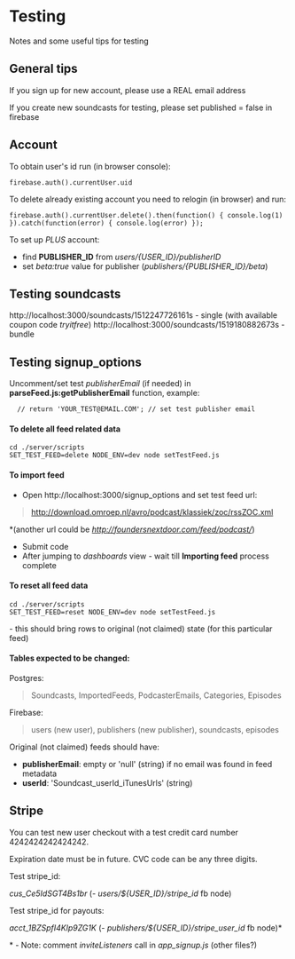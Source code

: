 # Testing

Notes and some useful tips for testing

## General tips

If you sign up for new account, please use a REAL email address

If you create new soundcasts for testing, please set published = false in firebase

## Account

To obtain user's id run (in browser console):
```
firebase.auth().currentUser.uid
```

To delete already existing account you need to relogin (in browser) and run:
```
firebase.auth().currentUser.delete().then(function() { console.log(1) }).catch(function(error) { console.log(error) });
```

To set up *PLUS* account:
- find **PUBLISHER_ID** from *users/{USER_ID}/publisherID*
- set *beta:true* value for publisher (*publishers/{PUBLISHER_ID}/beta*)

## Testing soundcasts

http://localhost:3000/soundcasts/1512247726161s - single (with available coupon code *tryitfree*)
http://localhost:3000/soundcasts/1519180882673s - bundle

## Testing signup_options

Uncomment/set test *publisherEmail* (if needed) in **parseFeed.js:getPublisherEmail** function, example:
```
  // return 'YOUR_TEST@EMAIL.COM'; // set test publisher email
```

#### To delete all feed related data
```
cd ./server/scripts
SET_TEST_FEED=delete NODE_ENV=dev node setTestFeed.js
```

#### To import feed

- Open http://localhost:3000/signup_options and set test feed url:
>http://download.omroep.nl/avro/podcast/klassiek/zoc/rssZOC.xml

\*(another url could be *http://foundersnextdoor.com/feed/podcast/*)

- Submit code
- After jumping to *dashboards* view - wait till **Importing feed** process complete

#### To reset all feed data
```
cd ./server/scripts
SET_TEST_FEED=reset NODE_ENV=dev node setTestFeed.js
```

\- this should bring rows to original (not claimed) state (for this particular feed)

#### Tables expected to be changed:

Postgres:
>Soundcasts, ImportedFeeds, PodcasterEmails, Categories, Episodes

Firebase:
>users (new user), publishers (new publisher), soundcasts, episodes

Original (not claimed) feeds should have:
- **publisherEmail**: empty or 'null' (string) if no email was found in feed metadata
- **userId**: 'Soundcast_userId_iTunesUrls' (string)

## Stripe

You can test new user checkout with a test credit card number 4242424242424242.

Expiration date must be in future. CVC code can be any three digits.

Test stripe_id:

*cus_Ce5IdSGT4Bs1br* (- *users/${USER_ID}/stripe_id* fb node)


Test stripe_id for payouts:

*acct_1BZSpfI4Klp9ZG1K* (- *publishers/${USER_ID}/stripe_user_id* fb node)*

\* - Note: comment *inviteListeners* call in *app_signup.js* (other files?)

